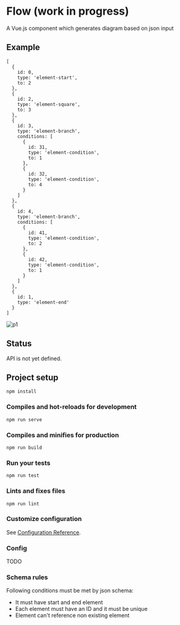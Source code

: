 # Flow (work in progress)
A Vue.js component which generates diagram based on json input

## Example

```
[
  {
    id: 0,
    type: 'element-start',
    to: 2
  },
  {
    id: 2,
    type: 'element-square',
    to: 3
  },
  {
    id: 3,
    type: 'element-branch',
    conditions: [
      {
        id: 31,
        type: 'element-condition',
        to: 1
      },
      {
        id: 32,
        type: 'element-condition',
        to: 4
      }
    ]
  },
  {
    id: 4,
    type: 'element-branch',
    conditions: [
      {
        id: 41,
        type: 'element-condition',
        to: 2
      },
      {
        id: 42,
        type: 'element-condition',
        to: 1
      }
    ]
  },
  {
    id: 1,
    type: 'element-end'
  }
]
```

![p1](https://user-images.githubusercontent.com/503539/62825789-e5c8d980-bbb9-11e9-8f03-c25dc20089f1.png)

## Status

API is not yet defined.


## Project setup
```
npm install
```

### Compiles and hot-reloads for development
```
npm run serve
```

### Compiles and minifies for production
```
npm run build
```

### Run your tests
```
npm run test
```

### Lints and fixes files
```
npm run lint
```

### Customize configuration
See [Configuration Reference](https://cli.vuejs.org/config/).

### Config
TODO

### Schema rules
Following conditions must be met by json schema:
- It must have start and end element
- Each element must have an ID and it must be unique
- Element can't reference non existing element